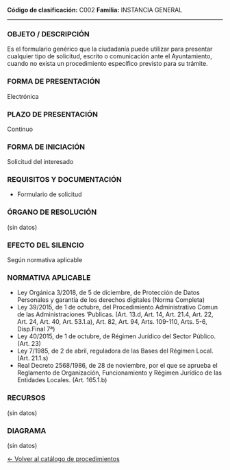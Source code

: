 
**Código de clasificación:** C002
**Familia:** INSTANCIA GENERAL

---

### OBJETO / DESCRIPCIÓN

Es el formulario genérico que la ciudadanía puede utilizar para presentar cualquier tipo de solicitud, escrito o comunicación ante el Ayuntamiento, cuando no exista un procedimiento específico previsto para su trámite.

### FORMA DE PRESENTACIÓN

Electrónica

### PLAZO DE PRESENTACIÓN

Continuo

### FORMA DE INICIACIÓN

Solicitud del interesado

### REQUISITOS Y DOCUMENTACIÓN

- Formulario de solicitud

### ÓRGANO DE RESOLUCIÓN

(sin datos)

### EFECTO DEL SILENCIO

Según normativa aplicable

### NORMATIVA APLICABLE

- Ley Orgánica 3/2018, de 5 de diciembre, de Protección de Datos Personales y garantía de los derechos digitales (Norma Completa)
- Ley 39/2015, de 1 de octubre, del Procedimiento Administrativo Comun de las Administraciones ‘Publicas. (Art. 13.d, Art. 14, Art. 21.4, Art. 22, Art. 24, Art. 40, Art. 53.1.a), Art. 82, Art. 94, Arts. 109-110, Arts. 5-6, Disp.Final 7ª)
- Ley 40/2015, de 1 de octubre, de Régimen Jurídico del Sector Público. (Art. 23)
- Ley 7/1985, de 2 de abril, reguladora de las Bases del Régimen Local. (Art. 21.1.s)
- Real Decreto 2568/1986, de 28 de noviembre, por el que se aprueba el Reglamento de Organización, Funcionamiento y Régimen Jurídico de las Entidades Locales. (Art. 165.1.b)

### RECURSOS

(sin datos)

### DIAGRAMA

(sin datos)


[← Volver al catálogo de procedimientos](../buscador.md)